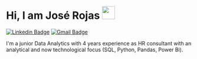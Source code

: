 # Hi, I am José Rojas <img src="https://github.com/TheDudeThatCode/TheDudeThatCode/blob/master/Assets/Hi.gif" width="35" />
[![Linkedin Badge](https://img.shields.io/badge/-LinkedIn-blue?style=flat-square&logo=Linkedin&logoColor=white&link=https://www.linkedin.com/in/jose-maria-rojas-govantes/)](https://www.linkedin.com/in/jose-maria-rojas-govantes/)
[![Gmail Badge](https://img.shields.io/badge/-joserojasgovantes@gmail.com-c14438?style=flat-square&logo=Gmail&logoColor=white&link=mailto:joserojasgovantes@gmail.com)](mailto:joserojasgovantes@gmail.com)

I'm a junior Data Analytics with 4 years experience as HR consultant with an analytical and now technological focus (SQL, Python, Pandas, Power Bi).

<!--
**antlopal3rd/antlopal3rd** is a ✨ _special_ ✨ repository because its `README.md` (this file) appears on your GitHub profile.

Here are some ideas to get you started:

- 🔭 I’m currently working on ...
- 🌱 I’m currently learning ...
- 👯 I’m looking to collaborate on ...
- 🤔 I’m looking for help with ...
- 💬 Ask me about ...
- 📫 How to reach me: ...
- 😄 Pronouns: ...
- ⚡ Fun fact: ...
-->